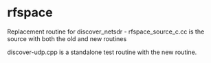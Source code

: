 # rfspace
Replacement routine for discover_netsdr - rfspace_source_c.cc is the source with both the old and new routines

discover-udp.cpp is a standalone test routine with the new routine.



